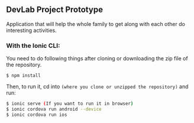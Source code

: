 ## DevLab Project Prototype

Application that will help the whole family to get along with each other do interesting activities.

### With the Ionic CLI:

You need to do following things after cloning or downloading the zip file of the repository.

```Command console
$ npm install
```

Then, to run it, cd into `(where you clone or unzipped the repository)` and run:

```bash
$ ionic serve (If you want to run it in browser)
$ ionic cordova run android --device
$ ionic cordova run ios
```
